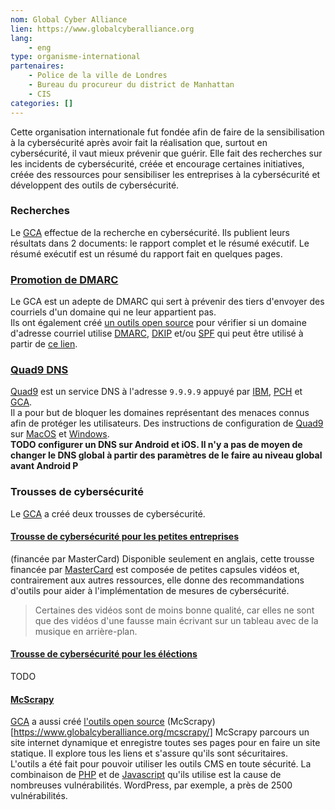 ```yaml
---
nom: Global Cyber Alliance
lien: https://www.globalcyberalliance.org
lang: 
    - eng
type: organisme-international
partenaires:
    - Police de la ville de Londres
    - Bureau du procureur du district de Manhattan
    - CIS
categories: []
---
```

Cette organisation internationale fut fondée afin de faire de la sensibilisation à la cybersécurité après avoir fait la réalisation que, surtout en cybersécurité, il vaut mieux prévenir que guérir. Elle fait des recherches sur les incidents de cybersécurité, créée et encourage certaines initiatives, créée des ressources pour sensibiliser les entreprises à la cybersécurité et développent des outils de cybersécurité.

### Recherches
Le [GCA] effectue de la recherche en cybersécurité. Ils publient leurs résultats dans 2 documents: le rapport complet et le résumé exécutif. Le résumé exécutif est un résumé du rapport fait en quelques pages.

### [Promotion de DMARC](https://www.globalcyberalliance.org/dmarc/)
Le GCA est un adepte de DMARC qui sert à prévenir des tiers d'envoyer des courriels d'un domaine qui ne leur appartient pas.  
Ils ont également créé [un outils open source](https://github.com/GlobalCyberAlliance/GCADMARCRiskScanner) pour vérifier si un domaine d'adresse courriel utilise [DMARC](https://dmarc.org/), [DKIP](http://www.dkim.org/) et/ou [SPF](https://tools.ietf.org/html/rfc7208) qui peut être utilisé à partir de [ce lien](https://dmarcguide.globalcyberalliance.org/).

### [Quad9 DNS](https://www.globalcyberalliance.org/quad9/)
[Quad9](https://quad9.net/) est un service DNS à l'adresse `9.9.9.9` appuyé par [IBM](https://www.ibm.com), [PCH](https://www.pch.net/) et [GCA].  
Il a pour but de bloquer les domaines représentant des menaces connus afin de protéger les utilisateurs.
Des instructions de configuration de [Quad9](https://quad9.net/) sur [MacOS](https://quad9.net/apple/) et [Windows](https://quad9.net/microsoft/).  
**TODO configurer un DNS sur Android et iOS. Il n'y a pas de moyen de changer le DNS global à partir des paramètres de le faire au niveau global avant Android P**

### Trousses de cybersécurité
Le [GCA] a créé deux trousses de cybersécurité.

#### [Trousse de cybersécurité pour les petites entreprises](https://gcatoolkit.org/smallbusiness/)
(financée par MasterCard)
Disponible seulement en anglais, cette trousse financée par [MasterCard](https://www.mastercard.ca) est composée de petites capsules vidéos et, contrairement aux autres ressources, elle donne des recommandations d'outils pour aider à l'implémentation de mesures de cybersécurité.  
> Certaines des vidéos sont de moins bonne qualité, car elles ne sont que des vidéos d'une fausse main écrivant sur un tableau avec de la musique en arrière-plan.

#### [Trousse de cybersécurité pour les éléctions](https://gcatoolkit.org/elections/) 
TODO

#### [McScrapy](https://www.globalcyberalliance.org/mcscrapy/)
[GCA] a aussi créé [l'outils open source](https://github.com/GlobalCyberAlliance/GCAMcScrapy) (McScrapy)[https://www.globalcyberalliance.org/mcscrapy/]
McScrapy parcours un site internet dynamique et enregistre toutes ses pages pour en faire un site statique. Il explore tous les liens et s'assure qu'ils sont sécuritaires.  
L'outils a été fait pour pouvoir utiliser les outils CMS en toute sécurité. La combinaison de [PHP](https://php.net/) et de [Javascript](https://www.ecma-international.org/publications/standards/Ecma-262.htm) qu'ils utilise est la cause de nombreuses vulnérabilités. WordPress, par exemple, a près de 2500 vulnérabilités.  

[GCA]: https://www.globalcyberalliance.org